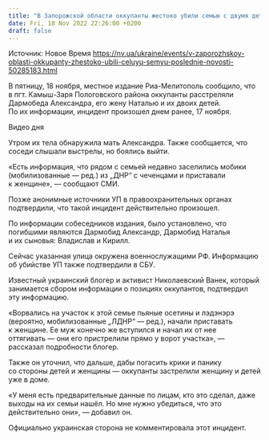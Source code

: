 ```yaml
---
title: "В Запорожской области оккупанты жестоко убили семью с двумя детьми — СМИ"
date: Fri, 18 Nov 2022 22:26:00 +0200
draft: false
---
```

Источник: Новое Время https://nv.ua/ukraine/events/v-zaporozhskoy-oblasti-okkupanty-zhestoko-ubili-celuyu-semyu-poslednie-novosti-50285183.html


 В пятницу, 18 ноября, местное издание Риа-Мелитополь сообщило, что в пгт. Камыш-Заря Пологовского района оккупанты расстреляли Дармобеда Александра, его жену Наталью и их двоих детей. По их информации, инцидент произошел днем ранее, 17 ноября.

 Видео дня   

Утром их тела обнаружила мать Александра. Также сообщается, что соседи слышали выстрелы, но боялись выйти.

«Есть информация, что рядом с семьей недавно заселились мобики (мобилизованные — ред.) из „ДНР“ с чеченцами и приставали к женщине», — сообщают СМИ.

Позже анонимные источники УП в правоохранительных органах подтвердили, что такой инцидент действительно произошел.

По информации собеседников издания, было установлено, что погибшими являются Дармобид Александр, Дармобид Наталья и их сыновья: Владислав и Кирилл.

Сейчас указанная улица окружена военнослужащими РФ. Информацию об убийстве УП также подтвердили в СБУ.

Известный украинский блогер и активист Николаевский Ванек, который занимается сбором информации о позициях оккупантов, подтвердил эту информацию.

«Ворвались на участок к этой семье пьяные осетины и лэдэнэрэ (вероятно, мобилизованные „ЛДНР“ — ред.), начали приставать к женщине. Ее муж конечно же вступился и начал их от нее оттягивать — они его пристрелили прямо у ворот участка», — рассказал подробности блогер.

Также он уточнил, что дальше, дабы погасить крики и панику со стороны детей и женщины — оккупанты застрелили женщину и детей уже в доме.

«У меня есть предварительные данные по лицам, кто это сделал, даже выходы на их семьи нашёл. Но мне нужно убедиться, что это действительно они», — добавил он.

Официально украинская сторона не комментировала этот инцидент.
